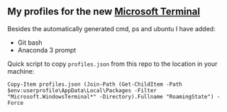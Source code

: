 ## My profiles for the new [Microsoft Terminal](https://devblogs.microsoft.com/commandline/windows-terminal-microsoft-store-preview-release/)

Besides the automatically generated cmd, ps and ubuntu I have added:

- Git bash
- Anaconda 3 prompt

Quick script to copy `profiles.json` from this repo to the location in your machine:

`Copy-Item profiles.json (Join-Path (Get-ChildItem -Path $env:userprofile\AppData\Local\Packages -Filter "Microsoft.WindowsTerminal*" -Directory).Fullname "RoamingState") -Force`

